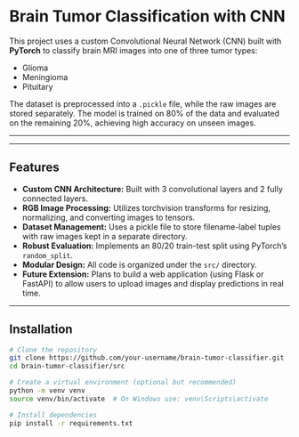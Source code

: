 # Brain Tumor Classification with CNN

This project uses a custom Convolutional Neural Network (CNN) built with **PyTorch** to classify brain MRI images into one of three tumor types:
- Glioma
- Meningioma
- Pituitary

The dataset is preprocessed into a `.pickle` file, while the raw images are stored separately. The model is trained on 80% of the data and evaluated on the remaining 20%, achieving high accuracy on unseen images.

---
---

## Features

- **Custom CNN Architecture:** Built with 3 convolutional layers and 2 fully connected layers.
- **RGB Image Processing:** Utilizes torchvision transforms for resizing, normalizing, and converting images to tensors.
- **Dataset Management:** Uses a pickle file to store filename-label tuples with raw images kept in a separate directory.
- **Robust Evaluation:** Implements an 80/20 train-test split using PyTorch’s `random_split`.
- **Modular Design:** All code is organized under the `src/` directory.
- **Future Extension:** Plans to build a web application (using Flask or FastAPI) to allow users to upload images and display predictions in real time.

---

## Installation

```bash
# Clone the repository
git clone https://github.com/your-username/brain-tumor-classifier.git
cd brain-tumor-classifier/src

# Create a virtual environment (optional but recommended)
python -m venv venv
source venv/bin/activate  # On Windows use: venv\Scripts\activate

# Install dependencies
pip install -r requirements.txt
